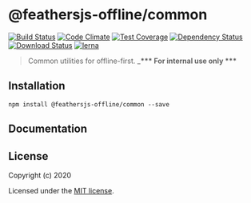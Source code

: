 # @feathersjs-offline/common

[![Build Status](https://travis-ci.org/mhillerstrom/feathersjs-offline-common.png?branch=master)](https://travis-ci.org/mhillerstrom/feathersjs-offline-common)
[![Code Climate](https://codeclimate.com/github/mhillerstrom/feathersjs-offline-common/badges/gpa.svg)](https://codeclimate.com/github/mhillerstrom/feathersjs-offline-common)
[![Test Coverage](https://codeclimate.com/github/mhillerstrom/feathersjs-offline-common/badges/coverage.svg)](https://codeclimate.com/github/mhillerstrom/feathersjs-offline-common/coverage)
[![Dependency Status](https://img.shields.io/david/mhillerstrom/feathersjs-offline-common.svg?style=flat-square)](https://david-dm.org/mhillerstrom/feathersjs-offline-common)
[![Download Status](https://img.shields.io/npm/dm/feathersjs-offline-common.svg?style=flat-square)](https://www.npmjs.com/package/feathersjs-offline-common)
[![lerna](https://img.shields.io/badge/maintained%20with-lerna-cc00ff.svg)](https://lerna.js.org/)

> Common utilities for offline-first. ___*** For internal use only ***__


## Installation

```
npm install @feathersjs-offline/common --save
```


## Documentation


## License

Copyright (c) 2020

Licensed under the [MIT license](LICENSE).
